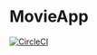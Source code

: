 # MovieApp

[![CircleCI](https://circleci.com/gh/robertheo15/MovieApp.svg?style=svg)](https//circleci.com/gh/robertheo15/MovieApp)
